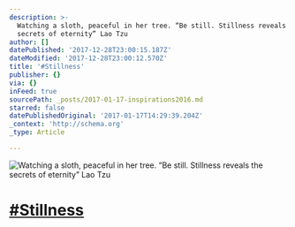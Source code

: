 ```yaml
---
description: >-
  Watching a sloth, peaceful in her tree. “Be still. Stillness reveals the
  secrets of eternity” Lao Tzu
author: []
datePublished: '2017-12-28T23:00:15.187Z'
dateModified: '2017-12-28T23:00:12.570Z'
title: '#Stillness'
publisher: {}
via: {}
inFeed: true
sourcePath: _posts/2017-01-17-inspirations2016.md
starred: false
datePublishedOriginal: '2017-01-17T14:29:39.204Z'
_context: 'http://schema.org'
_type: Article

---
```

![Watching a sloth, peaceful in her tree. “Be still. Stillness reveals the secrets of eternity” Lao Tzu](https://the-grid-user-content.s3-us-west-2.amazonaws.com/71993d47-09e1-4e05-87fa-13ff95b1f3e5.jpg)

# [\#Stillness][0]

[0]: https://www.facebook.com/hashtag/Inspirations2016